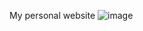 My personal website
![image](https://github.com/bahadiraraz/bahadiraraz-web/assets/48323786/0c9bca73-745e-487d-bc04-3f4ab15d811f)
